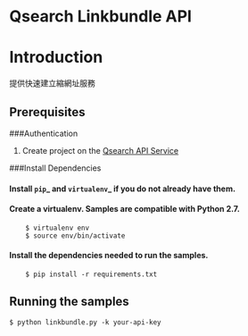 # Qsearch Linkbundle API
# Introduction
提供快速建立縮網址服務

## Prerequisites

###Authentication
1. Create project on the [Qsearch API Service](https://api.qsearch.cc)

###Install Dependencies

#### Install `pip`_ and `virtualenv`_ if you do not already have them.

#### Create a virtualenv. Samples are compatible with Python 2.7.
        $ virtualenv env
        $ source env/bin/activate

#### Install the dependencies needed to run the samples.
        $ pip install -r requirements.txt

## Running the samples
    $ python linkbundle.py -k your-api-key
